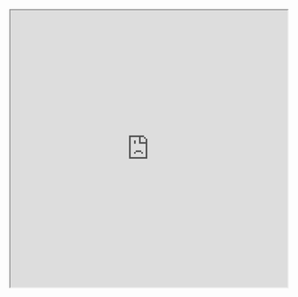 <iframe height=500 width=500 src="https://github.com/Steve-42/compuational_physics_N2014301020077/blob/master/Homework3/20160917110801.gif">
